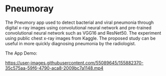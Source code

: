 # Pneumoray
The Pneumory app used to detect bacterial and viral pneumonia through digital x-ray images using convolutional neural network and pre-trained convolutional neural network such as VGG16 and ResNet50. The experiment using public chest x-ray images from Kaggle. The proposed study can be useful in more quickly diagnosing pneumonia by the radiologist.

The App Demo: 


https://user-images.githubusercontent.com/55089645/155882370-35c575aa-59f6-4790-aca8-2009bc7a1148.mp4

